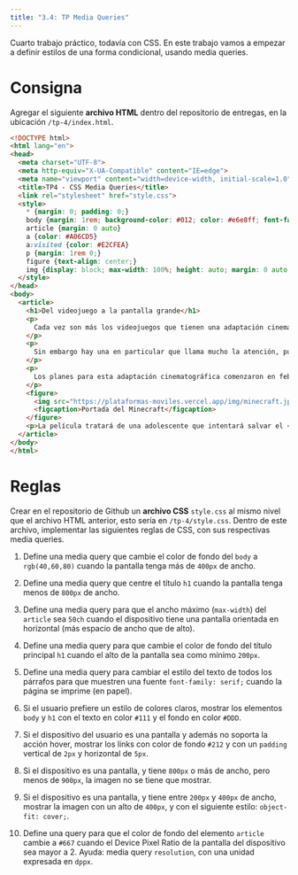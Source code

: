 ```yaml
---
title: "3.4: TP Media Queries"
---
```


Cuarto trabajo práctico, todavía con CSS. En este trabajo vamos a empezar a definir estilos de una forma condicional, usando media queries.

# Consigna

Agregar el siguiente **archivo HTML** dentro del repositorio de entregas, en la ubicación `/tp-4/index.html`.

```html
<!DOCTYPE html>
<html lang="en">
<head>
  <meta charset="UTF-8">
  <meta http-equiv="X-UA-Compatible" content="IE=edge">
  <meta name="viewport" content="width=device-width, initial-scale=1.0">
  <title>TP4 - CSS Media Queries</title>
  <link rel="stylesheet" href="style.css">
  <style>
    * {margin: 0; padding: 0;}
    body {margin: 1rem; background-color: #012; color: #e6e8ff; font-family: ui-monospace, 'Cascadia Code', 'Source Code Pro', Menlo, Consolas, 'DejaVu Sans Mono', monospace;}
    article {margin: 0 auto}
    a {color: #A06CD5}
    a:visited {color: #E2CFEA}
    p {margin: 1rem 0;}
    figure {text-align: center;}
    img {display: block; max-width: 100%; height: auto; margin: 0 auto; border-radius: 10px;}
  </style>
</head>
<body>
  <article>
    <h1>Del videojuego a la pantalla grande</h1>
    <p>
      Cada vez son más los videojuegos que tienen una adaptación cinematográfica. Estos últimos años se han visto en el cine títulos como <a href="https://es.wikipedia.org/wiki/Sonic,_la_pel%C3%ADcula">Sonic</a> o <a href="https://es.wikipedia.org/wiki/Pokémon:_Detective_Pikachu">Detective Pikachu</a> y se espera que en los próximos años esta tendencia se mantenga, con los rumores de películas de <a href="https://es.wikipedia.org/wiki/God_of_War_(franquicia)">God of War</a> y <a href="https://es.wikipedia.org/wiki/Street_Fighter">Street Fighter</a>.
    </p>
    <p>
      Sin embargo hay una en particular que llama mucho la atención, pues estamos hablando de nada más y nada menos que la película del famoso videojuego <a href="https://es.wikipedia.org/wiki/Minecraft">Minecraft</a>.
    </p>
    <p>
      Los planes para esta adaptación cinematográfica comenzaron en febrero de 2014 cuando <a href="https://es.wikipedia.org/wiki/Markus_Persson">Markus Persson</a> reveló que Mojang estaba en conversaciones con <a href="https://es.wikipedia.org/wiki/Warner_Bros.">Warner Bros</a> para el proyecto. El rodaje comenzó a mediados de enero de 2024 en Nueva Zelanda y se espera que la obra se estrene el 4 de abril de 2025.
    </p>
    <figure>
      <img src="https://plataformas-moviles.vercel.app/img/minecraft.jpg" alt="Minecraft Cover">
      <figcaption>Portada del Minecraft</figcaption>
    </figure>
    <p>La película tratará de una adolescente que intentará salvar el <a href="https://minecraft.fandom.com/es/wiki/Superficie">Overwolrd</a> del <a href="https://minecraft.fandom.com/es/wiki/Enderdragón">Enderdragon</a></p>
  </article>
</body>
</html>
```

# Reglas

Crear en el repositorio de Github un **archivo CSS** `style.css` al mismo nivel que el archivo HTML anterior, esto sería en `/tp-4/style.css`. Dentro de este archivo, implementar las siguientes reglas de CSS, con sus respectivas media queries.

1. Define una media query que cambie el color de fondo del `body` a `rgb(40,60,80)` cuando la pantalla tenga más de `400px` de ancho.

2. Define una media query que centre el título `h1` cuando la pantalla tenga menos de `800px` de ancho.

3. Define una media query para que el ancho máximo (`max-width`) del `article` sea `50ch` cuando el dispositivo tiene una pantalla orientada en horizontal (más espacio de ancho que de alto).

4. Define una media query para que cambie el color de fondo del título principal `h1` cuando el alto de la pantalla sea como mínimo `200px`.

5. Define una media query para cambiar el estilo del texto de todos los párrafos para que muestren una fuente `font-family: serif;` cuando la página se imprime (en papel).

6. Si el usuario prefiere un estilo de colores claros, mostrar los elementos `body` y `h1` con el texto en color `#111` y el fondo en color `#DDD`.

7. Si el dispositivo del usuario es una pantalla y además no soporta la acción hover, mostrar los links con color de fondo `#212` y con un `padding` vertical de `2px` y horizontal de `5px`.

8. Si el dispositivo es una pantalla, y tiene `800px` o más de ancho, pero menos de `900px`, la imagen no se tiene que mostrar.

9. Si el dispositivo es una pantalla, y tiene entre `200px` y `400px` de ancho, mostrar la imagen con un alto de `400px`, y con el siguiente estilo: `object-fit: cover;`.

10. Define una query para que el color de fondo del elemento `article` cambie a `#667` cuando el Device Pixel Ratio de la pantalla del dispositivo sea mayor a 2. Ayuda: media query `resolution`, con una unidad expresada en `dppx`.